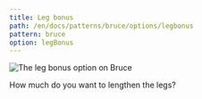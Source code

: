 ```yaml
---
title: Leg bonus
path: /en/docs/patterns/bruce/options/legbonus
pattern: bruce
option: legBonus
---
```


![The leg bonus option on Bruce](./legbonus.svg)

How much do you want to lengthen the legs?